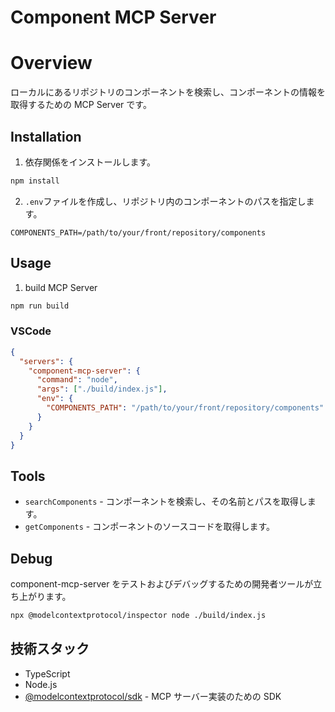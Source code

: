 # Component MCP Server

# Overview

ローカルにあるリポジトリのコンポーネントを検索し、コンポーネントの情報を取得するための MCP Server です。

## Installation

1. 依存関係をインストールします。

```bash
npm install
```

2. `.env`ファイルを作成し、リポジトリ内のコンポーネントのパスを指定します。

```
COMPONENTS_PATH=/path/to/your/front/repository/components
```

## Usage

1. build MCP Server

```bash
npm run build
```

### VSCode

```json
{
  "servers": {
    "component-mcp-server": {
      "command": "node",
      "args": ["./build/index.js"],
      "env": {
        "COMPONENTS_PATH": "/path/to/your/front/repository/components"
      }
    }
  }
}
```

## Tools

- `searchComponents` - コンポーネントを検索し、その名前とパスを取得します。
- `getComponents` - コンポーネントのソースコードを取得します。

## Debug

component-mcp-server をテストおよびデバッグするための開発者ツールが立ち上がります。

```bash
npx @modelcontextprotocol/inspector node ./build/index.js
```

## 技術スタック

- TypeScript
- Node.js
- [@modelcontextprotocol/sdk](https://github.com/modelcontextprotocol/typescript-sdk) - MCP サーバー実装のための SDK
